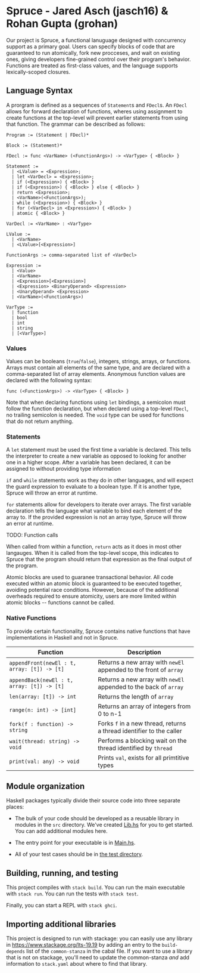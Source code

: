 # Spruce - Jared Asch (jasch16) & Rohan Gupta (grohan)
Our project is Spruce, a functional lanuguage designed with concurrency support as a primary goal. Users can specify blocks of code that are guaranteed to run atomically, fork new procceses, and wait on existing ones, giving developers fine-grained control over their program's behavior. Functions are treated as first-class values, and the language supports lexically-scoped closures. 

## Language Syntax
A prorgram is defined as a sequences of `Statement`s and `FDecl`s. An `FDecl` allows for forward declaration of functions, wheres using assignment to create functions at the top-level will prevent earlier statements from using that function. The grammar can be described as follows:

```
Program := (Statement | FDecl)*

Block := (Statement)*

FDecl := func <VarName> (<FunctionArgs>) -> <VarType> { <Block> }

Statement := 
  | <LValue> = <Expression>;
  | let <VarDecl> = <Expression>;
  | if (<Expression>) { <Block> } 
  | if (<Expression>) { <Block> } else { <Block> }
  | return <Expression>;
  | <VarName>(<FunctionArgs>);
  | while (<Expression>) { <Block> }
  | for (<VarDecl> in <Expression>) { <Block> }
  | atomic { <Block> }

VarDecl := <VarName> : <VarType>

LValue := 
  | <VarName>
  | <LValue>[<Expression>]

FunctionArgs := comma-separated list of <VarDecl>

Expression := 
  | <Value>
  | <VarName>
  | <Expression>[<Expression>]
  | <Expression> <BinaryOperand> <Expression>
  | <UnaryOperand> <Expression>
  | <VarName>(<FunctionArgs>)

VarType := 
  | function
  | bool
  | int
  | string
  | [<VarType>]
```

### Values
Values can be booleans (`true`/`false`), integers, strings, arrays, or functions. Arrays must contain all elements of the same type, and are declared with a comma-separated list of array elements. Anonymous function values are declared with the following syntax:

`func (<FunctionArgs>) -> <VarType> { <Block> }`

Note that when declaring functions using `let` bindings, a semicolon must follow the function declaration, but when declared using a top-level `FDecl`, no trailing semicolon is needed. The `void` type can be used for functions that do not return anything.

### Statements
A `let` statement must be used the first time a variable is declared. This tells the interpreter to create a new variable as opposed to looking for another one in a higher scope. After a variable has been declared, it can be assigned to without providing type information

`if` and `while` statements work as they do in other languages, and will expect the guard expression to evaluate to a boolean type. If it is another type, Spruce will throw an error at runtime.

`for` statements allow for developers to iterate over arrays. The first variable declaration tells the language what variable to bind each element of the array to. If the provided expression is not an array type, Spruce will throw an error at runtime.

TODO: Function calls

When called from within a function, `return` acts as it does in most other langauges. When it is called from the top-level scope, this indicates to Spruce that the program should return that expression as the final output of the program.

Atomic blocks are used to guaranee transactional behavior. All code executed within an atomic block is guaranteed to be executed together, avoiding potential race conditions. However, because of the additional overheads required to ensure atomicity, users are more limited within atomic blocks -- functions cannot be called.

### Native Functions
To provide certain functionality, Spruce contains native functions that have implementations in Haskell and not in Spruce.

| Function     | Description |
| ----------- | ----------- |
| `appendFront(newEl : t, array: [t]) -> [t]` | Returns a new array with `newEl` appended to the front of `array` |
| `appendBack(newEl : t, array: [t]) -> [t]` | Returns a new array with `newEl` appended to the back of `array` |
| `len(array: [t]) -> int` | Returns the length of `array` |
| `range(n: int) -> [int]` | Returns an array of integers from 0 to n-1 | 
| `fork(f : function) -> string` | Forks `f` in a new thread, returns a thread identifier to the caller |
| `wait(thread: string) -> void` | Performs a blocking wait on the thread identified by `thread` |
| `print(val: any) -> void` | Prints `val`, exists for all primtitive types | 


## Module organization

Haskell packages typically divide their source code into three separate places:
  - The bulk of your code should be developed as a reusable library in 
    modules in the `src` directory. We've created [Lib.hs](src/Lib.hs) 
    for you to get started. You can add additional modules here.
  
  - The entry point for your executable is in [Main.hs](app/Main.hs). 
  
  - All of your test cases should be in [the test directory](test/Spec.hs).

## Building, running, and testing

This project compiles with `stack build`. 
You can run the main executable with `stack run`.
You can run the tests with `stack test`. 

Finally, you can start a REPL with `stack ghci`.

## Importing additional libraries

This project is designed to run with stackage: you can easily use any library
in https://www.stackage.org/lts-19.19 by adding an entry to the
`build-depends` list of the `common-stanza` in the cabal file. If you want to
use a library that is not on stackage, you'll need to update the common-stanza
*and* add information to `stack.yaml` about where to find that library.